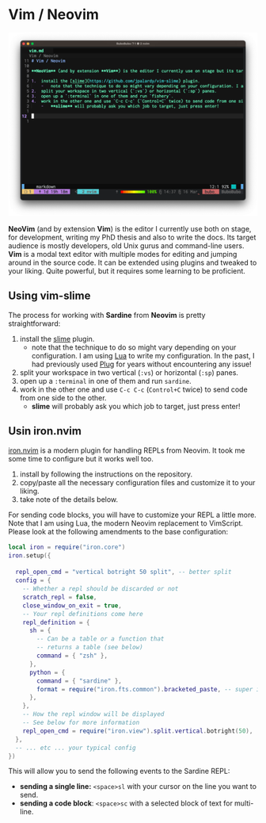 # Vim / Neovim

![img](vim.png)


**NeoVim** (and by extension **Vim**) is the editor I currently use both on stage, for development, writing my PhD thesis and also to write the docs. Its target audience is mostly developers, old Unix gurus and command-line users. **Vim** is a modal text editor with multiple modes for editing and jumping around in the source code. It can be extended using plugins and tweaked to your liking. Quite powerful, but it requires some learning to be proficient. 

## Using vim-slime

The process for working with **Sardine** from **Neovim** is pretty straightforward:

1. install the [slime](https://github.com/jpalardy/vim-slime) plugin.
   -   note that the technique to do so might vary depending on your configuration. I am using [Lua](https://github.com/nanotee/nvim-lua-guide) to write my configuration. In the past, I had previously used [Plug](https://github.com/junegunn/vim-plug) for years without encountering any issue!
2. split your workspace in two vertical (`:vs`) or horizontal (`:sp`) panes.
3. open up a `:terminal` in one of them and run `sardine`.
4. work in the other one and use `C-c C-c` (`Control+C` twice) to send code from one side to the other.
   -   **slime** will probably ask you which job to target, just press enter!

## Usin iron.nvim

[iron.nvim](https://github.com/Vigemus/iron.nvim) is a modern plugin for handling REPLs from Neovim. It took me some time to configure but it works well too.
1) install by following the instructions on the repository.
2) copy/paste all the necessary configuration files and customize it to your liking.
3) take note of the details below.

For sending code blocks, you will have to customize your REPL a little more. Note that I am using Lua, the modern Neovim replacement to VimScript. Please look at the following amendments to the base configuration:
```lua
local iron = require("iron.core")
iron.setup({

  repl_open_cmd = "vertical botright 50 split", -- better split
  config = {
    -- Whether a repl should be discarded or not
    scratch_repl = false,
    close_window_on_exit = true,
    -- Your repl definitions come here
    repl_definition = {
      sh = {
        -- Can be a table or a function that
        -- returns a table (see below)
        command = { "zsh" },
      },
      python = {
        command = { "sardine" },
        format = require("iron.fts.common").bracketed_paste, -- super important (!!!)
      },
    },
    -- How the repl window will be displayed
    -- See below for more information
    repl_open_cmd = require("iron.view").split.vertical.botright(50),
  },
  -- ... etc ... your typical config
})
```

This will allow you to send the following events to the Sardine REPL:
- **sending a single line:** `<space>sl` with your cursor on the line you want to send.
- **sending a code block**: `<space>sc` with a selected block of text for multi-line.
